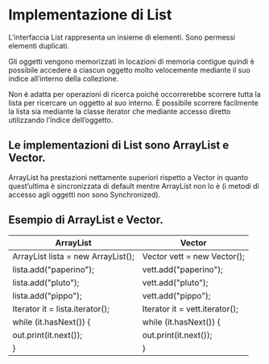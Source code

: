 # Implementazione di List

L’interfaccia List rappresenta un insieme di elementi. Sono permessi elementi duplicati.

Gli oggetti vengono memorizzati in locazioni di memoria contigue quindi è possibile accedere a ciascun oggetto molto velocemente mediante il suo indice all’interno della collezione. 

Non è adatta per operazioni di ricerca poiché occorrerebbe scorrere tutta la lista per ricercare un oggetto al suo interno. È possibile scorrere facilmente la lista sia mediante la classe iterator che mediante accesso diretto utilizzando l’indice dell’oggetto.

## Le implementazioni di List sono ArrayList e Vector.

ArrayList ha prestazioni nettamente superiori rispetto a Vector in quanto quest’ultima è sincronizzata di default mentre ArrayList non lo è (i metodi di accesso agli oggetti non sono Synchronized).

## Esempio di ArrayList e Vector.

ArrayList | Vector
------------ | -------------
ArrayList lista = new ArrayList();	|Vector vett = new Vector();
lista.add("paperino");				|vett.add("paperino");
lista.add("pluto");				|vett.add("pluto");
lista.add("pippo");				|vett.add("pippo");
Iterator it = lista.iterator();		|Iterator it = vett.iterator();
while (it.hasNext()) {			|while (it.hasNext()) {
   out.print(it.next());		   	  | out.print(it.next());
}							|}
